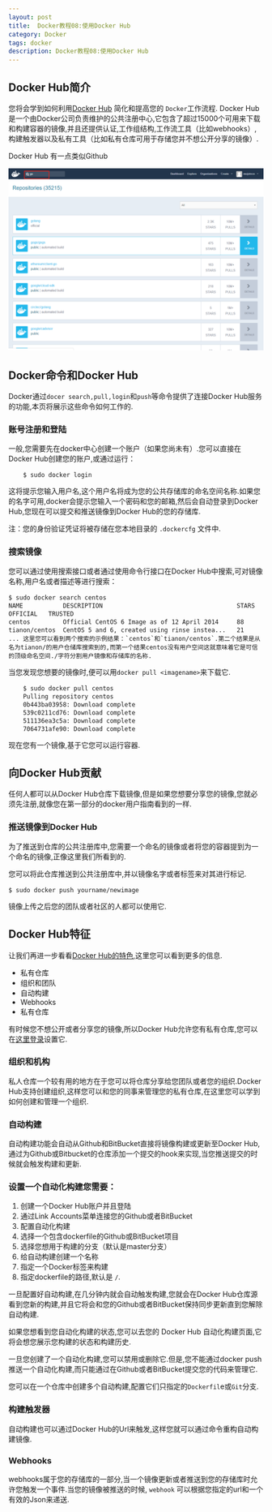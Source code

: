```yaml
---
layout: post
title:  Docker教程08:使用Docker Hub
category: Docker
tags: docker
description: Docker教程08:使用Docker Hub
---
```


Docker Hub简介
------------

您将会学到如何利用[Docker Hub](https://hub.docker.com/) 简化和提高您的 `Docker`工作流程. Docker Hub是一个由Docker公司负责维护的公共注册中心,它包含了超过15000个可用来下载和构建容器的镜像,并且还提供认证,工作组结构,工作流工具（比如webhooks）,构建触发器以及私有工具（比如私有仓库可用于存储您并不想公开分享的镜像）.

Docker Hub 有一点类似Github

![](/assets/image/docker_hub_search.png)

Docker命令和Docker Hub
-------------------

Docker通过`docer search,pull,login`和`push`等命令提供了连接Docker Hub服务的功能,本页将展示这些命令如何工作的.

### 账号注册和登陆

一般,您需要先在docker中心创建一个账户（如果您尚未有）.您可以直接在Docker Hub创建您的账户,或通过运行：

        $ sudo docker login


这将提示您输入用户名,这个用户名将成为您的公共存储库的命名空间名称.如果您的名字可用,docker会提示您输入一个密码和您的邮箱,然后会自动登录到Docker Hub,您现在可以提交和推送镜像到Docker Hub的您的存储库.

注：您的身份验证凭证将被存储在您本地目录的 `.dockercfg` 文件中.

### 搜索镜像

您可以通过使用搜索接口或者通过使用命令行接口在Docker Hub中搜索,可对镜像名称,用户名或者描述等进行搜索：

    $ sudo docker search centos
    NAME           DESCRIPTION                                     STARS     OFFICIAL   TRUSTED
    centos         Official CentOS 6 Image as of 12 April 2014     88
    tianon/centos  CentOS 5 and 6, created using rinse instea...   21
    ... 这里您可以看到两个搜索的示例结果：`centos`和`tianon/centos`.第二个结果是从名为tianon/的用户仓储库搜索到的,而第一个结果centos没有用户空间这就意味着它是可信的顶级命名空间./字符分割用户镜像和存储库的名称.


当您发现您想要的镜像时,便可以用`docker pull <imagename>`来下载它.

        $ sudo docker pull centos
        Pulling repository centos
        0b443ba03958: Download complete
        539c0211cd76: Download complete
        511136ea3c5a: Download complete
        7064731afe90: Download complete


现在您有一个镜像,基于它您可以运行容器.

向Docker Hub贡献
-------------

任何人都可以从Docker Hub仓库下载镜像,但是如果您想要分享您的镜像,您就必须先注册,就像您在第一部分的docker用户指南看到的一样.

### 推送镜像到Docker Hub

为了推送到仓库的公共注册库中,您需要一个命名的镜像或者将您的容器提到为一个命名的镜像,正像这里我们所看到的.

您可以将此仓库推送到公共注册库中,并以镜像名字或者标签来对其进行标记.

    $ sudo docker push yourname/newimage


镜像上传之后您的团队或者社区的人都可以使用它.

Docker Hub特征
------------

让我们再进一步看看[Docker Hub的特色](http://wiki.jikexueyuan.com/project/docker/userguide/dockerrepos.html),这里您可以看到更多的信息.

*   私有仓库
*   组织和团队
*   自动构建
*   Webhooks
*   私有仓库

有时候您不想公开或者分享您的镜像,所以Docker Hub允许您有私有仓库,您可以在[这里登录](https://hub.docker.com/)设置它.

### 组织和机构

私人仓库一个较有用的地方在于您可以将仓库分享给您团队或者您的组织.Docker Hub支持创建组织,这样您可以和您的同事来管理您的私有仓库,在这里您可以学到如何创建和管理一个组织.

### 自动构建

自动构建功能会自动从Github和BitBucket直接将镜像构建或更新至Docker Hub,通过为Github或Bitbucket的仓库添加一个提交的hook来实现,当您推送提交的时候就会触发构建和更新.

### 设置一个自动化构建您需要：

1.  创建一个Docker Hub账户并且登陆
2.  通过Link Accounts菜单连接您的Github或者BitBucket
3.  配置自动化构建
4.  选择一个包含dockerfile的Github或BitBucket项目
5.  选择您想用于构建的分支（默认是master分支）
6.  给自动构建创建一个名称
7.  指定一个Docker标签来构建
8.  指定dockerfile的路径,默认是 `/`.

一旦配置好自动构建,在几分钟内就会自动触发构建,您就会在Docker Hub仓库源看到您新的构建,并且它将会和您的Github或者BitBucket保持同步更新直到您解除自动构建.

如果您想看到您自动化构建的状态,您可以去您的 Docker Hub 自动化构建页面,它将会想您展示您构建的状态和构建历史.

一旦您创建了一个自动化构建,您可以禁用或删除它.但是,您不能通过docker push推送一个自动化构建,而只能通过在Github或者BitBucket提交您的代码来管理它.

您可以在一个仓库中创建多个自动构建,配置它们只指定的`Dockerfil`e或`Git`分支.

### 构建触发器

自动构建也可以通过Docker Hub的Url来触发,这样您就可以通过命令重构自动构建镜像.

### Webhooks

webhooks属于您的存储库的一部分,当一个镜像更新或者推送到您的存储库时允许您触发一个事件.当您的镜像被推送的时候, `webhook` 可以根据您指定的url和一个有效的Json来递送.

